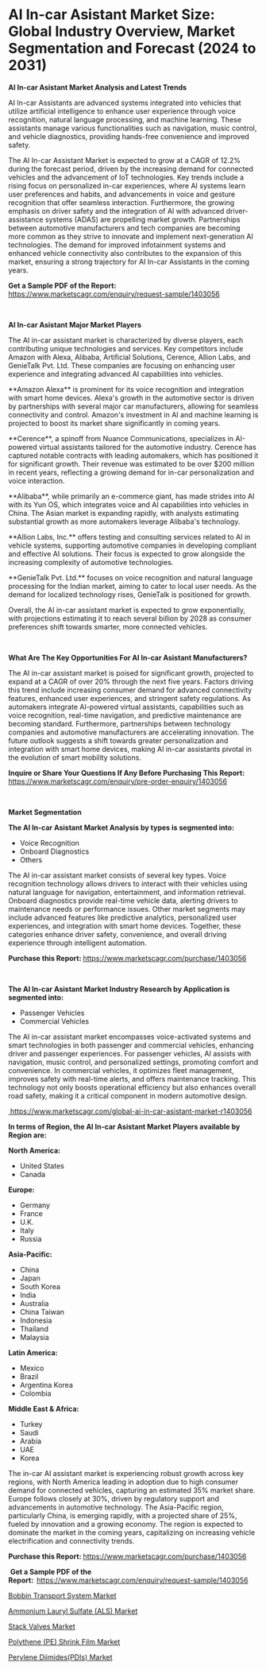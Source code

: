 <p><h1>AI In-car Asistant Market Size: Global Industry Overview, Market Segmentation and Forecast (2024 to 2031)</h1></p><p><strong>AI In-car Asistant Market Analysis and Latest Trends</strong></p>
<p><p>AI In-car Assistants are advanced systems integrated into vehicles that utilize artificial intelligence to enhance user experience through voice recognition, natural language processing, and machine learning. These assistants manage various functionalities such as navigation, music control, and vehicle diagnostics, providing hands-free convenience and improved safety.</p><p>The AI In-car Assistant Market is expected to grow at a CAGR of 12.2% during the forecast period, driven by the increasing demand for connected vehicles and the advancement of IoT technologies. Key trends include a rising focus on personalized in-car experiences, where AI systems learn user preferences and habits, and advancements in voice and gesture recognition that offer seamless interaction. Furthermore, the growing emphasis on driver safety and the integration of AI with advanced driver-assistance systems (ADAS) are propelling market growth. Partnerships between automotive manufacturers and tech companies are becoming more common as they strive to innovate and implement next-generation AI technologies. The demand for improved infotainment systems and enhanced vehicle connectivity also contributes to the expansion of this market, ensuring a strong trajectory for AI In-car Assistants in the coming years.</p></p>
<p><strong>Get a Sample PDF of the Report:&nbsp;</strong> <a href="https://www.marketscagr.com/enquiry/request-sample/1403056?utm_campaign=1573&utm_medium=2&utm_source=Github&utm_content=ia&utm_term=23102024&utm_id=ai-in-car-asistant">https://www.marketscagr.com/enquiry/request-sample/1403056</a></p>
<p>&nbsp;</p>
<p><strong>AI In-car Asistant Major Market Players</strong></p>
<p><p>The AI in-car assistant market is characterized by diverse players, each contributing unique technologies and services. Key competitors include Amazon with Alexa, Alibaba, Artificial Solutions, Cerence, Allion Labs, and GenieTalk Pvt. Ltd. These companies are focusing on enhancing user experience and integrating advanced AI capabilities into vehicles.</p><p>**Amazon Alexa** is prominent for its voice recognition and integration with smart home devices. Alexa's growth in the automotive sector is driven by partnerships with several major car manufacturers, allowing for seamless connectivity and control. Amazon's investment in AI and machine learning is projected to boost its market share significantly in coming years.</p><p>**Cerence**, a spinoff from Nuance Communications, specializes in AI-powered virtual assistants tailored for the automotive industry. Cerence has captured notable contracts with leading automakers, which has positioned it for significant growth. Their revenue was estimated to be over $200 million in recent years, reflecting a growing demand for in-car personalization and voice interaction.</p><p>**Alibaba**, while primarily an e-commerce giant, has made strides into AI with its Yun OS, which integrates voice and AI capabilities into vehicles in China. The Asian market is expanding rapidly, with analysts estimating substantial growth as more automakers leverage Alibaba's technology.</p><p>**Allion Labs, Inc.** offers testing and consulting services related to AI in vehicle systems, supporting automotive companies in developing compliant and effective AI solutions. Their focus is expected to grow alongside the increasing complexity of automotive technologies.</p><p>**GenieTalk Pvt. Ltd.** focuses on voice recognition and natural language processing for the Indian market, aiming to cater to local user needs. As the demand for localized technology rises, GenieTalk is positioned for growth.</p><p>Overall, the AI in-car assistant market is expected to grow exponentially, with projections estimating it to reach several billion by 2028 as consumer preferences shift towards smarter, more connected vehicles.</p></p>
<p>&nbsp;</p>
<p><strong>What Are The Key Opportunities For AI In-car Asistant Manufacturers?</strong></p>
<p><p>The AI in-car assistant market is poised for significant growth, projected to expand at a CAGR of over 20% through the next five years. Factors driving this trend include increasing consumer demand for advanced connectivity features, enhanced user experiences, and stringent safety regulations. As automakers integrate AI-powered virtual assistants, capabilities such as voice recognition, real-time navigation, and predictive maintenance are becoming standard. Furthermore, partnerships between technology companies and automotive manufacturers are accelerating innovation. The future outlook suggests a shift towards greater personalization and integration with smart home devices, making AI in-car assistants pivotal in the evolution of smart mobility solutions.</p></p>
<p><strong>Inquire or Share Your Questions If Any Before Purchasing This Report:</strong> <a href="https://www.marketscagr.com/enquiry/pre-order-enquiry/1403056?utm_campaign=1573&utm_medium=2&utm_source=Github&utm_content=ia&utm_term=23102024&utm_id=ai-in-car-asistant">https://www.marketscagr.com/enquiry/pre-order-enquiry/1403056</a></p>
<p>&nbsp;</p>
<p><strong>Market Segmentation</strong></p>
<p><strong>The AI In-car Asistant Market Analysis by types is segmented into:</strong></p>
<p><ul><li>Voice Recognition</li><li>Onboard Diagnostics</li><li>Others</li></ul></p>
<p><p>The AI in-car assistant market consists of several key types. Voice recognition technology allows drivers to interact with their vehicles using natural language for navigation, entertainment, and information retrieval. Onboard diagnostics provide real-time vehicle data, alerting drivers to maintenance needs or performance issues. Other market segments may include advanced features like predictive analytics, personalized user experiences, and integration with smart home devices. Together, these categories enhance driver safety, convenience, and overall driving experience through intelligent automation.</p></p>
<p><strong>Purchase this Report:&nbsp;</strong><a href="https://www.marketscagr.com/purchase/1403056?utm_campaign=1573&utm_medium=2&utm_source=Github&utm_content=ia&utm_term=23102024&utm_id=ai-in-car-asistant">https://www.marketscagr.com/purchase/1403056</a></p>
<p>&nbsp;</p>
<p><strong>The AI In-car Asistant Market Industry Research by Application is segmented into:</strong></p>
<p><ul><li>Passenger Vehicles</li><li>Commercial Vehicles</li></ul></p>
<p><p>The AI in-car assistant market encompasses voice-activated systems and smart technologies in both passenger and commercial vehicles, enhancing driver and passenger experiences. For passenger vehicles, AI assists with navigation, music control, and personalized settings, promoting comfort and convenience. In commercial vehicles, it optimizes fleet management, improves safety with real-time alerts, and offers maintenance tracking. This technology not only boosts operational efficiency but also enhances overall road safety, making it a critical component in modern automotive design.</p></p>
<p><a href="https://www.marketscagr.com/global-ai-in-car-asistant-market-r1403056?utm_campaign=1573&utm_medium=2&utm_source=Github&utm_content=ia&utm_term=23102024&utm_id=ai-in-car-asistant">&nbsp;https://www.marketscagr.com/global-ai-in-car-asistant-market-r1403056</a></p>
<p><strong>In terms of Region, the AI In-car Asistant Market Players available by Region are:</strong></p>
<p>
    <p> <strong> North America: </strong>
        <ul>
            <li>United States</li>
            <li>Canada</li>
        </ul>
        </p> 
    <p> <strong> Europe: </strong>
        <ul>
            <li>Germany</li>
            <li>France</li>
            <li>U.K.</li>
            <li>Italy</li>
            <li>Russia</li>
        </ul>
        </p> 
    <p> <strong> Asia-Pacific: </strong>
        <ul>
            <li>China</li>
            <li>Japan</li>
            <li>South Korea</li>
            <li>India</li>
            <li>Australia</li>
            <li>China Taiwan</li>
            <li>Indonesia</li>
            <li>Thailand</li>
            <li>Malaysia</li>
        </ul>
        </p> 
    <p> <strong> Latin America: </strong>
        <ul>
            <li>Mexico</li>
            <li>Brazil</li>
            <li>Argentina Korea</li>
            <li>Colombia</li>
        </ul>
        </p> 
    <p> <strong> Middle East & Africa: </strong>
        <ul>
            <li>Turkey</li>
            <li>Saudi</li>
            <li>Arabia</li>
            <li>UAE</li>
            <li>Korea</li>
        </ul>
    </p>
    </p>
<p><p>The in-car AI assistant market is experiencing robust growth across key regions, with North America leading in adoption due to high consumer demand for connected vehicles, capturing an estimated 35% market share. Europe follows closely at 30%, driven by regulatory support and advancements in automotive technology. The Asia-Pacific region, particularly China, is emerging rapidly, with a projected share of 25%, fueled by innovation and a growing economy. The region is expected to dominate the market in the coming years, capitalizing on increasing vehicle electrification and connectivity trends.</p></p>
<p><strong>Purchase this Report: </strong><a href="https://www.marketscagr.com/purchase/1403056?utm_campaign=1573&utm_medium=2&utm_source=Github&utm_content=ia&utm_term=23102024&utm_id=ai-in-car-asistant">https://www.marketscagr.com/purchase/1403056</a></p>
<p>&nbsp;<strong>Get a Sample PDF of the Report:&nbsp;&nbsp;</strong><a href="https://www.marketscagr.com/enquiry/request-sample/1403056?utm_campaign=1573&utm_medium=2&utm_source=Github&utm_content=ia&utm_term=23102024&utm_id=ai-in-car-asistant">https://www.marketscagr.com/enquiry/request-sample/1403056</a></p>
<p><strong></strong></p>
<p><p><a href="https://issuu.com/reportprime-2/docs/bobbin-transport-system-market-size_7f80b82d797869?utm_campaign=1573&utm_medium=2&utm_source=Github&utm_content=ia&utm_term=23102024&utm_id=ai-in-car-asistant">Bobbin Transport System Market</a></p><p><a href="https://www.linkedin.com/pulse/global-ammonium-lauryl-sulfate-als-industry-analysis-share-growth-qhshe?utm_campaign=1573&utm_medium=2&utm_source=Github&utm_content=ia&utm_term=23102024&utm_id=ai-in-car-asistant">Ammonium Lauryl Sulfate (ALS) Market</a></p><p><a href="https://issuu.com/reportprime-2/docs/stack-valves-market-size-2030.pptx_819d3cfc858023?utm_campaign=1573&utm_medium=2&utm_source=Github&utm_content=ia&utm_term=23102024&utm_id=ai-in-car-asistant">Stack Valves Market</a></p><p><a href="https://www.linkedin.com/pulse/polythene-pe-shrink-film-market-size-share-analysis-growth-trends-ofeue?utm_campaign=1573&utm_medium=2&utm_source=Github&utm_content=ia&utm_term=23102024&utm_id=ai-in-car-asistant">Polythene (PE) Shrink Film Market</a></p><p><a href="https://www.linkedin.com/pulse/perylene-diimidespdis-market-industry-trends-forecast-period-from-wbque?utm_campaign=1573&utm_medium=2&utm_source=Github&utm_content=ia&utm_term=23102024&utm_id=ai-in-car-asistant">Perylene Diimides(PDIs) Market</a></p></p>
